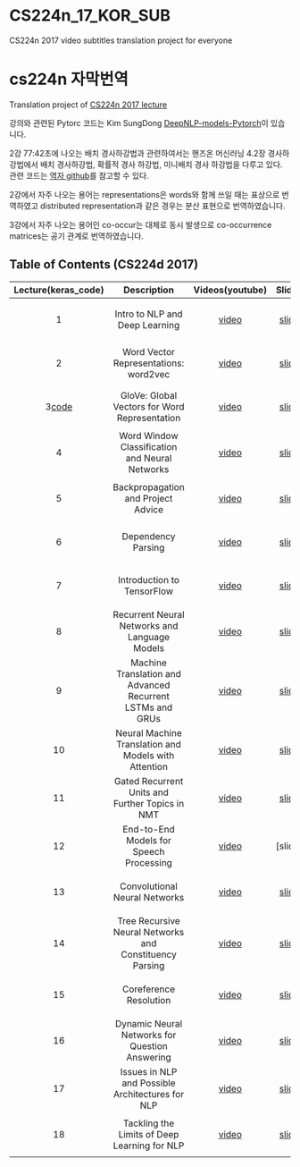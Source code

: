 # CS224n_17_KOR_SUB
CS224n 2017 video subtitles translation project for everyone
# cs224n 자막번역


Translation project of [CS224n 2017 lecture](http://web.stanford.edu/class/cs224n/archive/WWW_1617/syllabus.html)


강의와 관련된 Pytorc 코드는 Kim SungDong [DeepNLP-models-Pytorch](https://github.com/DSKSD/DeepNLP-models-Pytorch)이 있습니다.     

2강 77:42초에 나오는 배치 경사하강법과 관련하여서는 핸즈온 머신러닝 4.2장 경사하강법에서 배치 경사하강법, 확률적 경사 하강법, 미니배치 경사 하강법을 다루고 있다.  관련 코드는 [역자 github](https://github.com/rickiepark/handson-ml/blob/master/04_training_linear_models.ipynb)를 참고할 수 있다.    

2강에서 자주 나오는 용어는 representations은 words와 함께 쓰일 때는 표상으로 번역하였고 distributed representation과 같은 경우는 분산 표현으로 번역하였습니다. 

3강에서 자주 나오는 용어인 co-occur는 대체로 동시 발생으로 co-occurrence matrices는 공기 관계로 번역하였습니다.    




## Table of Contents (CS224d 2017)


| Lecture(keras_code)  | Description       |Videos(youtube)      |Slides      | Subtitles|
|:--------:|:-----------------:|:-----------:|:--------:|:--------:|
| 1        |Intro to NLP and Deep Learning|[video](https://www.youtube.com/watch?v=OQQ-W_63UgQ&list=PL3FW7Lu3i5Jsnh1rnUwq_TcylNr7EkRe6)|[slide](http://web.stanford.edu/class/cs224n/archive/WWW_1617/lectures/cs224n-2017-lecture1.pdf)|[english](https://github.com/songys/CS224d_17_KOR_SUB/blob/master/eng/en_1.txt)<p>[korean](https://github.com/songys/CS224d_17_KOR_SUB/blob/master/kor/ko_1.txt)
| 2        |Word Vector Representations: word2vec|[video](https://www.youtube.com/watch?v=ERibwqs9p38)|[slide](http://web.stanford.edu/class/cs224n/archive/WWW_1617/lectures/cs224n-2017-lecture2-highlight.pdf)|[english](https://github.com/songys/CS224N_17_KOR_SUB/blob/master/eng/eng_2.txt)<p>[korean](https://github.com/songys/CS224N_17_KOR_SUB/blob/master/kor/ko_2.txt)
| 3[code](https://github.com/songys/CS224N_17_KOR_SUB/blob/master/glove/Glove_keras.ipynb)        |GloVe: Global Vectors for Word Representation|[video](https://www.youtube.com/watch?v=ASn7ExxLZws&t=267s)|[slide](http://web.stanford.edu/class/cs224n/archive/WWW_1617/lectures/cs224n-2017-lecture3.pdf)|[english](https://github.com/songys/CS224N_17_KOR_SUB/blob/master/eng/eng_3.txt)<p>[korean](https://github.com/songys/CS224N_17_KOR_SUB/blob/master/kor/ko_3.txt)
| 4        |Word Window Classification and Neural Networks|[video](https://www.youtube.com/watch?v=uc2_iwVqrRI&t=523s)|[slide](http://web.stanford.edu/class/cs224n/archive/WWW_1617/lectures/cs224n-2017-lecture4.pdf)|[english](https://github.com/songys/CS224N_17_KOR_SUB/blob/master/eng/eng_4.txt)<p>[korean]
| 5       |Backpropagation and Project Advice|[video](https://www.youtube.com/watch?v=isPiE-DBagM&t=950s)|[slide](http://web.stanford.edu/class/cs224n/archive/WWW_1617/lectures/cs224n-2017-lecture5.pdf)|[english](https://github.com/songys/CS224N_17_KOR_SUB/blob/master/eng/eng_5.txt)<p>[korean]
| 6        |Dependency Parsing|[video](https://www.youtube.com/watch?v=PVShkZgXznc)|[slide](http://web.stanford.edu/class/cs224n/archive/WWW_1617/lectures/cs224n-2017-lecture6.pdf)|[english](https://github.com/songys/CS224N_17_KOR_SUB/blob/master/eng/eng_6.txt)<p>[korean]
| 7        |Introduction to TensorFlow|[video](https://www.youtube.com/watch?v=PicxU81owCs&t=709s)|[slide](http://web.stanford.edu/class/cs224n/archive/WWW_1617/lectures/cs224n-2017-tensorflow.pdf)|[english](https://github.com/songys/CS224N_17_KOR_SUB/blob/master/eng/eng_7.txt)<p>[korean]
| 8        |Recurrent Neural Networks and Language Models|[video](https://www.youtube.com/watch?v=Keqep_PKrY8)|[slide](http://web.stanford.edu/class/cs224n/archive/WWW_1617/lectures/cs224n-2017-lecture8.pdf)|[english](https://github.com/songys/CS224N_17_KOR_SUB/blob/master/eng/eng_8.txt)<p>[korean]
| 9        |Machine Translation and Advanced Recurrent LSTMs and GRUs|[video](https://www.youtube.com/watch?v=QuELiw8tbx8)|[slide](http://web.stanford.edu/class/cs224n/archive/WWW_1617/lectures/cs224n-2017-lecture9.pdf)|[english](https://github.com/songys/CS224N_17_KOR_SUB/blob/master/eng/eng_9.txt)<p>[korean]
| 10        |Neural Machine Translation and Models with Attention|[video](https://www.youtube.com/watch?v=IxQtK2SjWWM)|[slide](http://web.stanford.edu/class/cs224n/archive/WWW_1617/lectures/cs224n-2017-lecture10.pdf)|[english](https://github.com/songys/CS224N_17_KOR_SUB/blob/master/eng/eng_10.txt)<p>[korean]
| 11        |Gated Recurrent Units and Further Topics in NMT|[video](https://www.youtube.com/watch?v=6_MO12fPC-0)|[slide](http://web.stanford.edu/class/cs224n/archive/WWW_1617/lectures/cs224n-2017-lecture11.pdf)|[english](https://github.com/songys/CS224N_17_KOR_SUB/blob/master/eng/eng_11.txt)<p>[korean]
| 12        | End-to-End Models for Speech Processing|[video](https://www.youtube.com/watch?v=3MjIkWxXigM&t=0s&index=14&list=PL3FW7Lu3i5Jsnh1rnUwq_TcylNr7EkRe6)|[slide]|[english](https://github.com/songys/CS224N_17_KOR_SUB/blob/master/eng/eng_12.txt)<p>[korean]
| 13        | Convolutional Neural Networks|[video](https://www.youtube.com/watch?v=Lg6MZw_OOLI&t=0s&index=15&list=PL3FW7Lu3i5Jsnh1rnUwq_TcylNr7EkRe6)|[slide](http://web.stanford.edu/class/cs224n/archive/WWW_1617/lectures/cs224n-2017-lecture12.pdf)|[english](https://github.com/songys/CS224N_17_KOR_SUB/blob/master/eng/eng_13.txt)<p>[korean]
| 14        |Tree Recursive Neural Networks and Constituency Parsing|[video](https://www.youtube.com/watch?v=RfwgqPkWZ1w&t=0s&index=16&list=PL3FW7Lu3i5Jsnh1rnUwq_TcylNr7EkRe6)|[slide](http://web.stanford.edu/class/cs224n/archive/WWW_1617/lectures/cs224n-2017-lecture14-TreeRNNs.pdf)|[english](https://github.com/songys/CS224N_17_KOR_SUB/blob/master/eng/eng_14.txt)<p>[korea]
| 15        |Coreference Resolution|[video](https://www.youtube.com/watch?v=rpwEWLaueRk&t=0s&index=17&list=PL3FW7Lu3i5Jsnh1rnUwq_TcylNr7EkRe6)|[slide](http://web.stanford.edu/class/cs224n/archive/WWW_1617/lectures/cs224n-2017-lecture15.pdf)|[english](https://github.com/songys/CS224N_17_KOR_SUB/blob/master/eng/eng_15.txt)<p>[korean]
| 16        |Dynamic Neural Networks for Question Answering|[video](https://www.youtube.com/watch?v=T3octNTE7Is&t=0s&index=18&list=PL3FW7Lu3i5Jsnh1rnUwq_TcylNr7EkRe6)|[slide](http://web.stanford.edu/class/cs224n/archive/WWW_1617/lectures/cs224n-2017-lecture16-DMN-QA.pdf)|[english](https://github.com/songys/CS224N_17_KOR_SUB/blob/master/eng/eng_16.txt)<p>[korean]
| 17        | Issues in NLP and Possible Architectures for NLP|[video](https://www.youtube.com/watch?v=B4v545V3Dq0&t=0s&index=19&list=PL3FW7Lu3i5Jsnh1rnUwq_TcylNr7EkRe6)|[slide](http://web.stanford.edu/class/cs224n/archive/WWW_1617/lectures/cs224n-2017-lecture17.pdf)|[english](https://github.com/songys/CS224N_17_KOR_SUB/blob/master/eng/eng_17.txt)<p>[korean]
| 18        |Tackling the Limits of Deep Learning for NLP|[video](https://www.youtube.com/watch?v=JYwNmSe4HqE&t=0s&index=20&list=PL3FW7Lu3i5Jsnh1rnUwq_TcylNr7EkRe6)|[slide](http://web.stanford.edu/class/cs224n/archive/WWW_1617/lectures/cs224n-2017-lecture18.pdf)|[english](https://github.com/songys/CS224N_17_KOR_SUB/blob/master/eng/eng_18.txt)<p>[korean]






